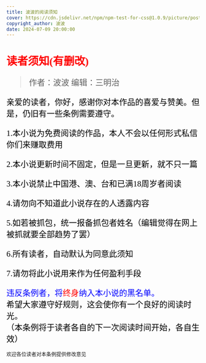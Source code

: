 ```yaml
---
title: 波波的阅读须知
cover: https://cdn.jsdelivr.net/npm/npm-test-for-css@1.0.9/picture/posts/wepona.jpg
copyright_author: 波波
date: 2024-07-09 20:00:00
---
```

<font face="kaiti">
 <h1 style="color: red;">读者须知(有删改)</h1>
 <font style="color: black; font-size: 21px; font-weight: 450;">
    
   > 作者：波波
   > 编辑：三明治
  
   亲爱的读者，你好，感谢你对本作品的喜爱与赞美。但是，仍旧有一些条例需要遵守。
  
   1.本小说为免费阅读的作品，本人不会以任何形式私信你们来赚取费用
  
   2.本小说更新时间不固定，但是一旦更新，就不只一篇
  
   3.本小说禁止中国港、澳、台和已满18周岁者阅读

   4.请勿向不知道此小说存在的人透露内容

   5.如若被抓包，统一报备抓包者姓名（编辑觉得在网上被抓就要全部趋势了罢）
  
   6.所有读者，自动默认为同意此须知
  
   7.请勿将此小说用来作为任何盈利手段

   <font color=blue>违反条例者，将</font><font color=red>终身</font><font color=blue>纳入本小说的黑名单。</font>  
   希望大家遵守好规则，这会使你有一个良好的阅读时光。  
   （本条例将于读者各自的下一次阅读时间开始，各自生效）  
  </font>  
  <font size=2>欢迎各位读者对本条例提供修改意见</font>
</font>